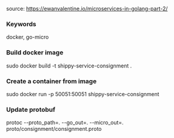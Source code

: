 source: https://ewanvalentine.io/microservices-in-golang-part-2/

### Keywords
docker, go-micro

### Build docker image
sudo docker build -t shippy-service-consignment .

### Create a container from image
sudo docker run -p 50051:50051 shippy-service-consignment

### Update protobuf 
protoc --proto_path=. --go_out=. --micro_out=. proto/consignment/consignment.proto